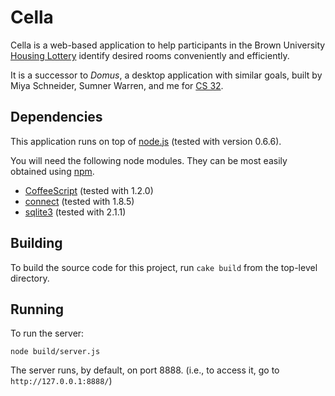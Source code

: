 Cella
=====

Cella is a web-based application to help participants in the Brown University
[Housing Lottery](http://reslife.brown.edu/current_students/lottery/about.html)
identify desired rooms conveniently and efficiently.

It is a successor to _Domus_, a desktop application with similar goals, built by Miya Schneider, Sumner Warren, and me for [CS 32](http://cs.brown.edu/courses/csci0320.html).


Dependencies
------------

This application runs on top of [node.js](http://nodejs.org/) (tested with version 0.6.6).

You will need the following node modules.
They can be most easily obtained using [npm](http://npmjs.org/).

- [CoffeeScript](http://jashkenas.github.com/coffee-script/) (tested with 1.2.0)
- [connect](http://senchalabs.github.com/connect/) (tested with 1.8.5)
- [sqlite3](https://github.com/developmentseed/node-sqlite3) (tested with 2.1.1)


Building
--------
To build the source code for this project, run `cake build` from the top-level directory.


Running
-------
To run the server:

    node build/server.js

The server runs, by default, on port 8888.
(i.e., to access it, go to `http://127.0.0.1:8888/`)
